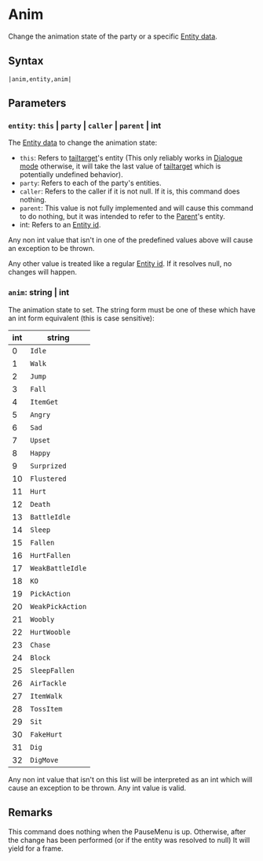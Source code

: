 # Anim

Change the animation state of the party or a specific [Entity data](../../../TextAsset%20Data/Entity%20data.md).

## Syntax

````
|anim,entity,anim|
````

## Parameters

### `entity`:  `this` | `party` | `caller` | `parent` | int

The [Entity data](../../../TextAsset%20Data/Entity%20data.md) to change the animation state:

* `this`: Refers to [tailtarget](../../Notable%20local%20variable/tailtarget.md)'s entity (This only reliably works in [Dialogue mode](../../Dialogue%20mode.md) otherwise, it will take the last value of [tailtarget](../../Notable%20local%20variable/tailtarget.md) which is potentially undefined behavior).
* `party`: Refers to each of the party's entities.
* `caller`: Refers to the caller if it is not null. If it is, this command does nothing.
* `parent`: This value is not fully implemented and will cause this command to do nothing, but it was intended to refer to the [Parent](Parent.md)'s entity.
* int: Refers to an [Entity id](../Entity%20id.md).

Any non int value that isn't in one of the predefined values above will cause an exception to be thrown.

Any other value is treated like a regular [Entity id](../Entity%20id.md). If it resolves null, no changes will happen.

### `anim`: string | int

The animation state to set. The string form must be one of these which have an int form equivalent (this is case sensitive):

|int|string|
|---|------|
|0|`Idle`|
|1|`Walk`|
|2|`Jump`|
|3|`Fall`|
|4|`ItemGet`|
|5|`Angry`|
|6|`Sad`|
|7|`Upset`|
|8|`Happy`|
|9|`Surprized`|
|10|`Flustered`|
|11|`Hurt`|
|12|`Death`|
|13|`BattleIdle`|
|14|`Sleep`|
|15|`Fallen`|
|16|`HurtFallen`|
|17|`WeakBattleIdle`|
|18|`KO`|
|19|`PickAction`|
|20|`WeakPickAction`|
|21|`Woobly`|
|22|`HurtWooble`|
|23|`Chase`|
|24|`Block`|
|25|`SleepFallen`|
|26|`AirTackle`|
|27|`ItemWalk`|
|28|`TossItem`|
|29|`Sit`|
|30|`FakeHurt`|
|31|`Dig`|
|32|`DigMove`|

Any non int value that isn't on this list will be interpreted as an int which will cause an exception to be thrown. Any int value is valid.

## Remarks

This command does nothing when the PauseMenu is up. Otherwise, after the change has been performed (or if the entity was resolved to null) It will yield for a frame.
